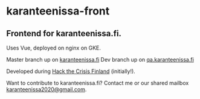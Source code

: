 # karanteenissa-front
## Frontend for karanteenissa.fi.

Uses Vue, deployed on nginx on GKE.

Master branch up on [karanteenissa.fi](https://karanteenissa.fi)
Dev branch up on [qa.karanteenissa.fi](https://qa.karanteenissa.fi)

Developed during [Hack the Crisis Finland](https://app.hackjunction.com/events/hack-the-crisis-finland) (initially!).

Want to contribute to karanteenissa.fi? Contact me or our shared mailbox karanteenissa2020@gmail.com.
